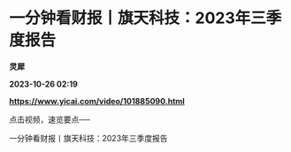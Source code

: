 # 一分钟看财报丨旗天科技：2023年三季度报告
**灵犀**

**2023-10-26 02:19**

**https://www.yicai.com/video/101885090.html**

点击视频，速览要点──

一分钟看财报丨旗天科技：2023年三季度报告